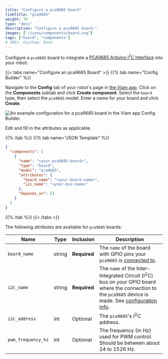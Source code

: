 ```yaml
---
title: "Configure a pca9685 board"
linkTitle: "pca9685"
weight: 70
type: "docs"
description: "Configure a pca9685 board."
images: ["/icons/components/board.svg"]
tags: ["board", "components"]
# SMEs: Gautham, Rand
---
```


Configure a `pca9685` board to integrate a [PCA9685 Arduino I<sup>2</sup>C Interface](https://www.adafruit.com/product/815) into your robot:

{{< tabs name="Configure an pca9685 Board" >}}
{{% tab name="Config Builder" %}}

Navigate to the **Config** tab of your robot's page in [the Viam app](https://app.viam.com).
Click on the **Components** subtab and click **Create component**.
Select the `board` type, then select the `pca9685` model.
Enter a name for your board and click **Create**.

![An example configuration for a pca9685 board in the Viam app Config Builder.](/components/board/pca9685-ui-config.png)

Edit and fill in the attributes as applicable.

{{% /tab %}}
{{% tab name="JSON Template" %}}

```json {class="line-numbers linkable-line-numbers"}
{
  "components": [
    {
      "name": "<your-pca9685-board>",
      "type": "board",
      "model": "pca9685",
      "attributes": {
        "board_name": "<your-board-name>",
        "i2c_name": "<your-bus-name>"
      },
      "depends_on": []
    }
  ]
}
```

{{% /tab %}}
{{< /tabs >}}

The following attributes are available for `pca9685` boards:

| Name | Type | Inclusion | Description |
| ---- | ---- | --------- | ----------- |
| `board_name` | string | **Required** | The `name` of the board with GPIO pins your `pca9685` is [connected to](https://learn.adafruit.com/16-channel-pwm-servo-driver/hooking-it-up). |
| `i2c_name` | string | **Required** | The `name` of the Inter-Integrated Circuit (I<sup>2</sup>C) bus on your GPIO board where the connection to the `pca9685` device is made. See [configuration info](/components/board/#i2cs). |
| `i2c_address` | int | Optional | The `pca9685`'s I<sup>2</sup>C address. |
| `pwm_frequency_hz` | int | Optional | The frequency (in *Hz*) used for PWM control. Should be between about 24 to 1526 Hz. |
<!--
| `analogs` | object | Optional | Attributes of any pins that can be used as Analog-to-Digital Converter (ADC) inputs. See [configuration info](/components/board/#analogs). |
| `digital_interrupts` | object | Optional | Pin and name of any digital interrupts. See [configuration info](/components/board/#digital-interrupts). |
| `spis` | object | Optional | Any Serial Peripheral Interface (SPI) chip select bus pins' index and name. See [configuration info](/components/board/#spi-buses). |
| `i2cs` | object | Optional | Any Inter Integrated Circuit (I2C) bus pins' index and name. See [configuration info](/components/board/#i2cs). | -->
